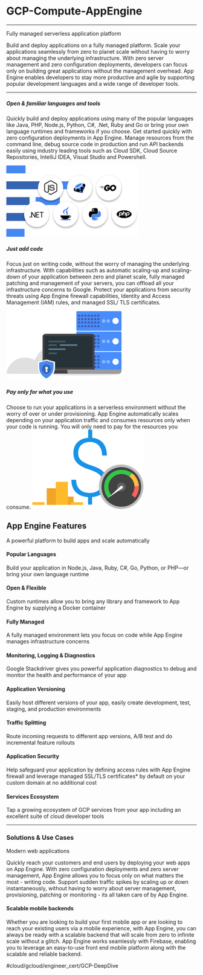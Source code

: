 # GCP-Compute-AppEngine
- - - -

Fully managed serverless application platform

Build and deploy applications on a fully managed platform. Scale your applications seamlessly from zero to planet scale without having to worry about managing the underlying infrastructure. With zero server management and zero configuration deployments, developers can focus only on building great applications without the management overhead. App Engine enables developers to stay more productive and agile by supporting popular development languages and a wide range of developer tools.
- - - -
##### Open & familiar languages and tools

Quickly build and deploy applications using many of the popular languages like Java, PHP, Node.js, Python, C#, .Net, Ruby and Go or bring your own language runtimes and frameworks if you choose. Get started quickly with zero configuration deployments in App Engine. Manage resources from the command line, debug source code in production and run API backends easily using industry leading tools such as Cloud SDK, Cloud Source Repositories, IntelliJ IDEA, Visual Studio and Powershell.

![](GCP-Compute-AppEngine/D6355027-45EE-4CD4-8D1B-21DBFF457D37.png)


##### Just add code

Focus just on writing code, without the worry of managing the underlying infrastructure. With capabilities such as automatic scaling-up and scaling-down of your application between zero and planet scale, fully managed patching and management of your servers, you can offload all your infrastructure concerns to Google. Protect your applications from security threats using App Engine firewall capabilities, Identity and Access Management (IAM) rules, and managed SSL/ TLS certificates.

![](GCP-Compute-AppEngine/6579CC78-8C23-4DD1-A2EC-79D2BA7AC86A.png)

##### Pay only for what you use

Choose to run your applications in a serverless environment without the worry of over or under provisioning. App Engine automatically scales depending on your application traffic and consumes resources only when your code is running. You will only need to pay for the resources you consume.
![](GCP-Compute-AppEngine/A3EB3509-059D-4A29-9E86-5DC3A15810E8.png)



## App Engine Features
A powerful platform to build apps and scale automatically

#### Popular Languages
Build your application in Node.js, Java, Ruby, C#, Go, Python, or PHP—or bring your own language runtime

#### Open & Flexible
Custom runtimes allow you to bring any library and framework to App Engine by supplying a Docker container

#### Fully Managed
A fully managed environment lets you focus on code while App Engine manages infrastructure concerns

#### Monitoring, Logging & Diagnostics
Google Stackdriver gives you powerful application diagnostics to debug and monitor the health and performance of your app

#### Application Versioning
Easily host different versions of your app, easily create development, test, staging, and production environments

#### Traffic Splitting
Route incoming requests to different app versions, A/B test and do incremental feature rollouts

#### Application Security
Help safeguard your application by defining access rules with App Engine firewall and leverage managed SSL/TLS certificates* by default on your custom domain at no additional cost

#### Services Ecosystem
Tap a growing ecosystem of GCP services from your app including an excellent suite of cloud developer tools
- - - -

### Solutions & Use Cases
Modern web applications

Quickly reach your customers and end users by deploying your web apps on App Engine. With zero configuration deployments and zero server management, App Engine allows you to focus only on what matters the most - writing code. Support sudden traffic spikes by scaling up or down instantaneously, without having to worry about server management, provisioning, patching or monitoring - its all taken care of by App Engine. 

####  Scalable mobile backends

Whether you are looking to build your first mobile app or are looking to reach your existing users via a mobile experience, with App Engine, you can always be ready with a scalable backend that will scale from zero to infinite scale without a glitch. App Engine works seamlessly with Firebase, enabling you to leverage an easy-to-use front end mobile platform along with the scalable and reliable backend.



#cloud/gcloud/engineer_cert/GCP-DeepDive